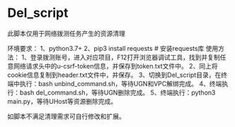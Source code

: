 # Del_script
此脚本仅用于网络拨测任务产生的资源清理

环境要求：
1、python3.7+
2、pip3 install requests # 安装requests库
使用方法：
1、登录拨测账号，进入对应项目，F12打开浏览器调试工具，找到并复制任意网络请求头中的u-csrf-token信息，并保存到token.txt文件中。
2、同上将cookie信息复制到header.txt文件中，并保存。
3、切换到Del_script目录，在终端中执行：bash unbind_command.sh，等待UGN和VPC解绑完成。
4、终端执行：bash del_command.sh，等待UGN删除完成。
5、终端执行：python3 main.py，等待UHost等资源删除完成。

如脚本不满足清理需求可自行修改和扩展。
